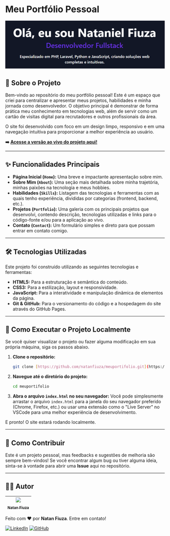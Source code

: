 # Meu Portfólio Pessoal

![Banner do Projeto](https://raw.githubusercontent.com/natanfiuza/meuportifolio/main/public/assets/img/og-image.png)

## 📖 Sobre o Projeto

Bem-vindo ao repositório do meu portfólio pessoal! Este é um espaço que criei para centralizar e apresentar meus projetos, habilidades e minha jornada como desenvolvedor. O objetivo principal é demonstrar de forma prática meu conhecimento em tecnologias web, além de servir como um cartão de visitas digital para recrutadores e outros profissionais da área.

O site foi desenvolvido com foco em um design limpo, responsivo e em uma navegação intuitiva para proporcionar a melhor experiência ao usuário.

**➡️ [Acesse a versão ao vivo do projeto aqui!](https://www.natanfiuza.dev.br/)**

---

## ✨ Funcionalidades Principais

* **Página Inicial (`Home`):** Uma breve e impactante apresentação sobre mim.
* **Sobre Mim (`About`):** Uma seção mais detalhada sobre minha trajetória, minhas paixões na tecnologia e meus hobbies.
* **Habilidades (`Skills`):** Listagem das tecnologias e ferramentas com as quais tenho experiência, divididas por categorias (frontend, backend, etc.).
* **Projetos (`Portfolio`):** Uma galeria com os principais projetos que desenvolvi, contendo descrição, tecnologias utilizadas e links para o código-fonte e/ou para a aplicação ao vivo.
* **Contato (`Contact`):** Um formulário simples e direto para que possam entrar em contato comigo.

---

## 🛠️ Tecnologias Utilizadas

Este projeto foi construído utilizando as seguintes tecnologias e ferramentas:

* **HTML5:** Para a estruturação e semântica do conteúdo.
* **CSS3:** Para a estilização, layout e responsividade.
* **JavaScript:** Para a interatividade e manipulação dinâmica de elementos da página.
* **Git & GitHub:** Para o versionamento do código e a hospedagem do site através do GitHub Pages.

---

## 🚀 Como Executar o Projeto Localmente

Se você quiser visualizar o projeto ou fazer alguma modificação em sua própria máquina, siga os passos abaixo.

1.  **Clone o repositório:**
    ```bash
    git clone [https://github.com/natanfiuza/meuportifolio.git](https://github.com/natanfiuza/meuportifolio.git)
    ```

2.  **Navegue até o diretório do projeto:**
    ```bash
    cd meuportifolio
    ```

3.  **Abra o arquivo `index.html` no seu navegador:**
    Você pode simplesmente arrastar o arquivo `index.html` para a janela do seu navegador preferido (Chrome, Firefox, etc.) ou usar uma extensão como o "Live Server" no VSCode para uma melhor experiência de desenvolvimento.

E pronto! O site estará rodando localmente.

---

## 🤝 Como Contribuir

Este é um projeto pessoal, mas feedbacks e sugestões de melhoria são sempre bem-vindos! Se você encontrar algum bug ou tiver alguma ideia, sinta-se à vontade para abrir uma **Issue** aqui no repositório.

---

## 👨‍💻 Autor

| [<img src="https://avatars.githubusercontent.com/u/60322961?v=4" width=115><br><sub>Natan Fiuza</sub>](https://github.com/natanfiuza) |
| :-----------------------------------------------------------------------------------------------------------------------------------: |

Feito com ❤️ por **Natan Fiuza**. Entre em contato!

[![LinkedIn](https://img.shields.io/badge/LinkedIn-0077B5?style=for-the-badge&logo=linkedin&logoColor=white)](https://www.linkedin.com/in/natanfiuza/)
[![GitHub](https://img.shields.io/badge/GitHub-181717?style=for-the-badge&logo=github&logoColor=white)](https://github.com/natanfiuza)
